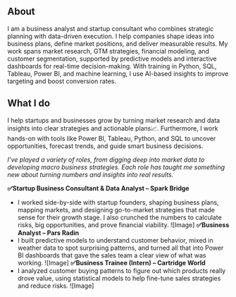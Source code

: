 ## About
I am a business analyst and startup consultant who combines strategic planning with data-driven execution. I help companies shape ideas into business plans, define market positions, and deliver measurable results.
My work spans market research, GTM strategies, financial modeling, and customer segmentation, supported by predictive models and interactive dashboards for real-time decision-making. With training in Python, SQL, Tableau, Power BI, and machine learning, I use AI-based insights to improve targeting and boost conversion rates.

## What I do
I help startups and businesses grow by turning market research and data insights into clear strategies and actionable plans📈. Furthermore, I work hands-on with tools like Power BI, Tableau, Python, and SQL to uncover opportunities, forecast trends, and guide smart business decisions.

*I’ve played a variety of roles, from digging deep into market data to developing macro business strategies. Each role has taught me something new about turning numbers and insights into real results.*

**✅Startup Business Consultant & Data Analyst – Spark Bridge**
- I worked side-by-side with startup founders, shaping business plans, mapping markets, and designing go-to-market strategies that made sense for their growth stage. I also crunched the numbers to calculate risks, big opportunities, and prove financial viability.
![Image]
**✅Business Analyst – Pars Radin**
- I built predictive models to understand customer behavior, mixed in weather data to spot surprising patterns, and turned all that into Power BI dashboards that gave the sales team a clear view of what was working.
![Image]
**✅Business Trainee (Intern) – Cartridge World**
- I analyzed customer buying patterns to figure out which products really drove value, using statistical models to help fine-tune sales strategies and reduce risks.
![Image]
